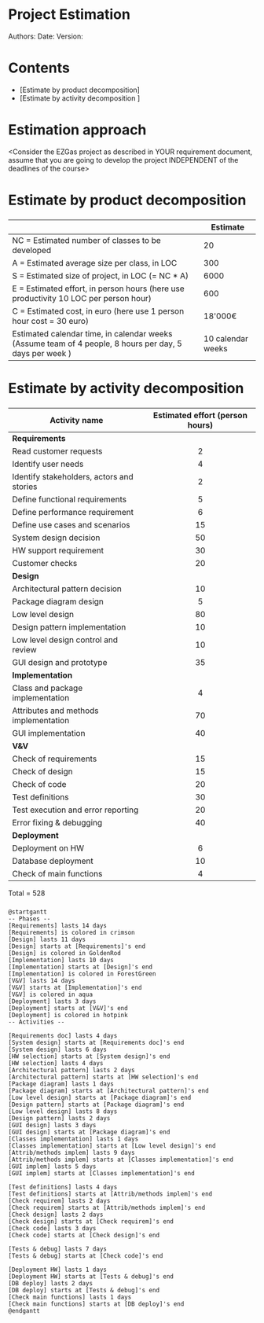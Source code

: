 # Project Estimation  
Authors:
Date:
Version:
# Contents
- [Estimate by product decomposition]
- [Estimate by activity decomposition ]
# Estimation approach
<Consider the EZGas  project as described in YOUR requirement document, assume that you are going to develop the project INDEPENDENT of the deadlines of the course>
# Estimate by product decomposition
### 
|             | Estimate                        |             
| ----------- | ------------------------------- |  
| NC =  Estimated number of classes to be developed   |              20               |             
|  A = Estimated average size per class, in LOC       |               300             | 
| S = Estimated size of project, in LOC (= NC * A) | 6000 |
| E = Estimated effort, in person hours (here use productivity 10 LOC per person hour)  |              600                        |   
| C = Estimated cost, in euro (here use 1 person hour cost = 30 euro) | 18'000€ | 
| Estimated calendar time, in calendar weeks (Assume team of 4 people, 8 hours per day, 5 days per week ) | 10 calendar weeks |               
# Estimate by activity decomposition
### 
|         Activity name    | Estimated effort (person hours)   |             
|  ------------------------| :-------------------------------: | 
| <Strong>Requirements</Strong>| |
| Read customer requests | 2 |
| Identify user needs | 4 |
| Identify stakeholders, actors and stories | 2 |
| Define functional requirements | 5 |
| Define performance requirement| 6 |
| Define use cases and scenarios | 15 |
| System design decision  | 50 |
| HW support requirement | 30 |
| Customer checks | 20 |
| <Strong>Design</Strong> | |
| Architectural pattern decision | 10 |
| Package diagram design | 5 |
| Low level design | 80 |
| Design pattern implementation | 10 |
| Low level design control and review | 10 |
| GUI design and prototype| 35 |
| <Strong>Implementation </Strong>| |
| Class and package implementation| 4 |
| Attributes and methods implementation | 70 |
| GUI implementation | 40 |
| <Strong>V&V</Strong>  ||
| Check of requirements | 15 |
| Check of design | 15 |
| Check of code | 20 |
| Test definitions | 30 |
| Test execution and error reporting | 20 |
| Error fixing & debugging | 40 |
| <Strong>Deployment</Strong>||
| Deployment on HW | 6 |
| Database deployment | 10 |
| Check of main functions | 4 |

Total = 528

###
```plantuml
@startgantt
-- Phases --
[Requirements] lasts 14 days
[Requirements] is colored in crimson
[Design] lasts 11 days
[Design] starts at [Requirements]'s end
[Design] is colored in GoldenRod
[Implementation] lasts 10 days
[Implementation] starts at [Design]'s end
[Implementation] is colored in ForestGreen
[V&V] lasts 14 days
[V&V] starts at [Implementation]'s end
[V&V] is colored in aqua
[Deployment] lasts 3 days
[Deployment] starts at [V&V]'s end
[Deployment] is colored in hotpink
-- Activities --

[Requirements doc] lasts 4 days
[System design] starts at [Requirements doc]'s end
[System design] lasts 6 days
[HW selection] starts at [System design]'s end
[HW selection] lasts 4 days
[Architectural pattern] lasts 2 days
[Architectural pattern] starts at [HW selection]'s end
[Package diagram] lasts 1 days
[Package diagram] starts at [Architectural pattern]'s end
[Low level design] starts at [Package diagram]'s end
[Design pattern] starts at [Package diagram]'s end
[Low level design] lasts 8 days
[Design pattern] lasts 2 days
[GUI design] lasts 3 days
[GUI design] starts at [Package diagram]'s end
[Classes implementation] lasts 1 days
[Classes implementation] starts at [Low level design]'s end
[Attrib/methods implem] lasts 9 days
[Attrib/methods implem] starts at [Classes implementation]'s end
[GUI implem] lasts 5 days
[GUI implem] starts at [Classes implementation]'s end

[Test definitions] lasts 4 days
[Test definitions] starts at [Attrib/methods implem]'s end
[Check requirem] lasts 2 days
[Check requirem] starts at [Attrib/methods implem]'s end
[Check design] lasts 2 days
[Check design] starts at [Check requirem]'s end
[Check code] lasts 3 days
[Check code] starts at [Check design]'s end

[Tests & debug] lasts 7 days
[Tests & debug] starts at [Check code]'s end

[Deployment HW] lasts 1 days
[Deployment HW] starts at [Tests & debug]'s end
[DB deploy] lasts 2 days
[DB deploy] starts at [Tests & debug]'s end
[Check main functions] lasts 1 days
[Check main functions] starts at [DB deploy]'s end
@endgantt
```
